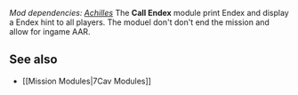 *Mod dependencies: [Achilles](https://github.com/ArmaAchilles/Achilles)*
The **Call Endex** module print Endex and display a Endex hint to all players. The moduel don't don't end the mission and allow for ingame AAR.

## See also
* [[Mission Modules|7Cav Modules]]
